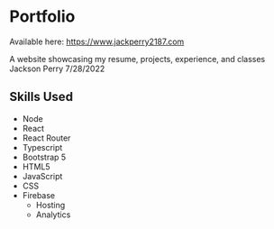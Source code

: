 # Portfolio

Available here: https://www.jackperry2187.com

A website showcasing my resume, projects, experience, and classes  
Jackson Perry 7/28/2022

## Skills Used

- Node
- React
- React Router
- Typescript
- Bootstrap 5
- HTML5
- JavaScript
- CSS
- Firebase
  - Hosting
  - Analytics
